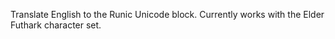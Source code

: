 Translate English to the Runic Unicode block. Currently works with the Elder Futhark character set.
